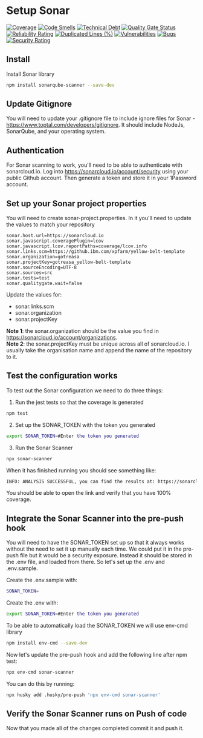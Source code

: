 # Setup Sonar

[![Coverage](https://sonarcloud.io/api/project_badges/measure?project=gotreasa_yellow-belt-template&metric=coverage)](https://sonarcloud.io/summary/new_code?id=gotreasa_yellow-belt-template)
[![Code Smells](https://sonarcloud.io/api/project_badges/measure?project=gotreasa_yellow-belt-template&metric=code_smells)](https://sonarcloud.io/summary/new_code?id=gotreasa_yellow-belt-template)
[![Technical Debt](https://sonarcloud.io/api/project_badges/measure?project=gotreasa_yellow-belt-template&metric=sqale_index)](https://sonarcloud.io/summary/new_code?id=gotreasa_yellow-belt-template)
[![Quality Gate Status](https://sonarcloud.io/api/project_badges/measure?project=gotreasa_yellow-belt-template&metric=alert_status)](https://sonarcloud.io/summary/new_code?id=gotreasa_yellow-belt-template)
[![Reliability Rating](https://sonarcloud.io/api/project_badges/measure?project=gotreasa_yellow-belt-template&metric=reliability_rating)](https://sonarcloud.io/summary/new_code?id=gotreasa_yellow-belt-template)
[![Duplicated Lines (%)](https://sonarcloud.io/api/project_badges/measure?project=gotreasa_yellow-belt-template&metric=duplicated_lines_density)](https://sonarcloud.io/summary/new_code?id=gotreasa_yellow-belt-template)
[![Vulnerabilities](https://sonarcloud.io/api/project_badges/measure?project=gotreasa_yellow-belt-template&metric=vulnerabilities)](https://sonarcloud.io/summary/new_code?id=gotreasa_yellow-belt-template)
[![Bugs](https://sonarcloud.io/api/project_badges/measure?project=gotreasa_yellow-belt-template&metric=bugs)](https://sonarcloud.io/summary/new_code?id=gotreasa_yellow-belt-template)
[![Security Rating](https://sonarcloud.io/api/project_badges/measure?project=gotreasa_yellow-belt-template&metric=security_rating)](https://sonarcloud.io/summary/new_code?id=gotreasa_yellow-belt-template)

## Install

Install Sonar library

```sh
npm install sonarqube-scanner --save-dev
```

## Update Gitignore

You will need to update your .gitignore file to include ignore files for Sonar - <https://www.toptal.com/developers/gitignore>. It should include NodeJs, SonarQube, and your operating system.

## Authentication

For Sonar scanning to work, you'll need to be able to authenticate with sonarcloud.io. Log into <https://sonarcloud.io/account/security> using your public Github account. Then generate a token and store it in your 1Password account.

## Set up your Sonar project properties

You will need to create sonar-project.properties. In it you'll need to update the values to match your repository

```sonar
sonar.host.url=https://sonarcloud.io
sonar.javascript.coveragePlugin=lcov
sonar.javascript.lcov.reportPaths=coverage/lcov.info
sonar.links.scm=https://github.ibm.com/xpfarm/yellow-belt-template
sonar.organization=gotreasa
sonar.projectKey=gotreasa_yellow-belt-template
sonar.sourceEncoding=UTF-8
sonar.sources=src
sonar.tests=test
sonar.qualitygate.wait=false
```

Update the values for:

- sonar.links.scm
- sonar.organization
- sonar.projectKey

**Note 1**: the sonar.organization should be the value you find in <https://sonarcloud.io/account/organizations>.  
**Note 2**: the sonar.projectKey must be unique across all of sonarcloud.io. I usually take the organisation name and append the name of the repository to it.

## Test the configuration works

To test out the Sonar configuration we need to do three things:

1. Run the jest tests so that the coverage is generated

```sh
npm test
```

2. Set up the SONAR_TOKEN with the token you generated

```sh
export SONAR_TOKEN=#Enter the token you generated
```

3. Run the Sonar Scanner

```sh
npx sonar-scanner
```

When it has finished running you should see something like:

```sh
INFO: ANALYSIS SUCCESSFUL, you can find the results at: https://sonarcloud.io/dashboard?id=gotreasa_yellow-belt-template
```

You should be able to open the link and verify that you have 100% coverage.

## Integrate the Sonar Scanner into the pre-push hook

You will need to have the SONAR_TOKEN set up so that it always works without the need to set it up manually each time. We could put it in the pre-push file but it would be a security exposure. Instead it should be stored in the .env file, and loaded from there. So let's set up the .env and .env.sample.

Create the .env.sample with:

```sh
SONAR_TOKEN=
```

Create the .env with:

```sh
export SONAR_TOKEN=#Enter the token you generated
```

To be able to automatically load the SONAR_TOKEN we will use env-cmd library

```sh
npm install env-cmd --save-dev
```

Now let's update the pre-push hook and add the following line after npm test:

```sh
npx env-cmd sonar-scanner
```

You can do this by running:

```sh
npx husky add .husky/pre-push 'npx env-cmd sonar-scanner'
```

## Verify the Sonar Scanner runs on Push of code

Now that you made all of the changes completed commit it and push it.
